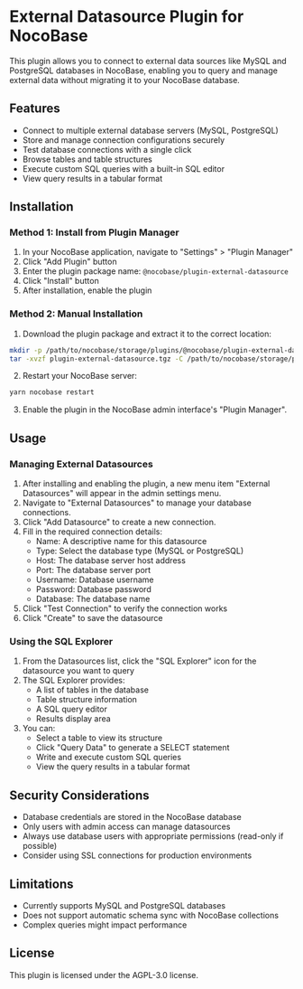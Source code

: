 # External Datasource Plugin for NocoBase

This plugin allows you to connect to external data sources like MySQL and PostgreSQL databases in NocoBase, enabling you to query and manage external data without migrating it to your NocoBase database.

## Features

- Connect to multiple external database servers (MySQL, PostgreSQL)
- Store and manage connection configurations securely
- Test database connections with a single click
- Browse tables and table structures
- Execute custom SQL queries with a built-in SQL editor
- View query results in a tabular format

## Installation

### Method 1: Install from Plugin Manager

1. In your NocoBase application, navigate to "Settings" > "Plugin Manager"
2. Click "Add Plugin" button
3. Enter the plugin package name: `@nocobase/plugin-external-datasource`
4. Click "Install" button
5. After installation, enable the plugin

### Method 2: Manual Installation

1. Download the plugin package and extract it to the correct location:

```bash
mkdir -p /path/to/nocobase/storage/plugins/@nocobase/plugin-external-datasource
tar -xvzf plugin-external-datasource.tgz -C /path/to/nocobase/storage/plugins/@nocobase/plugin-external-datasource --strip-components=1
```

2. Restart your NocoBase server:

```bash
yarn nocobase restart
```

3. Enable the plugin in the NocoBase admin interface's "Plugin Manager".

## Usage

### Managing External Datasources

1. After installing and enabling the plugin, a new menu item "External Datasources" will appear in the admin settings menu.
2. Navigate to "External Datasources" to manage your database connections.
3. Click "Add Datasource" to create a new connection.
4. Fill in the required connection details:
   - Name: A descriptive name for this datasource
   - Type: Select the database type (MySQL or PostgreSQL)
   - Host: The database server host address
   - Port: The database server port
   - Username: Database username
   - Password: Database password
   - Database: The database name
5. Click "Test Connection" to verify the connection works
6. Click "Create" to save the datasource

### Using the SQL Explorer

1. From the Datasources list, click the "SQL Explorer" icon for the datasource you want to query
2. The SQL Explorer provides:
   - A list of tables in the database
   - Table structure information
   - A SQL query editor
   - Results display area
3. You can:
   - Select a table to view its structure
   - Click "Query Data" to generate a SELECT statement
   - Write and execute custom SQL queries
   - View the query results in a tabular format

## Security Considerations

- Database credentials are stored in the NocoBase database
- Only users with admin access can manage datasources
- Always use database users with appropriate permissions (read-only if possible)
- Consider using SSL connections for production environments

## Limitations

- Currently supports MySQL and PostgreSQL databases
- Does not support automatic schema sync with NocoBase collections
- Complex queries might impact performance

## License

This plugin is licensed under the AGPL-3.0 license. 